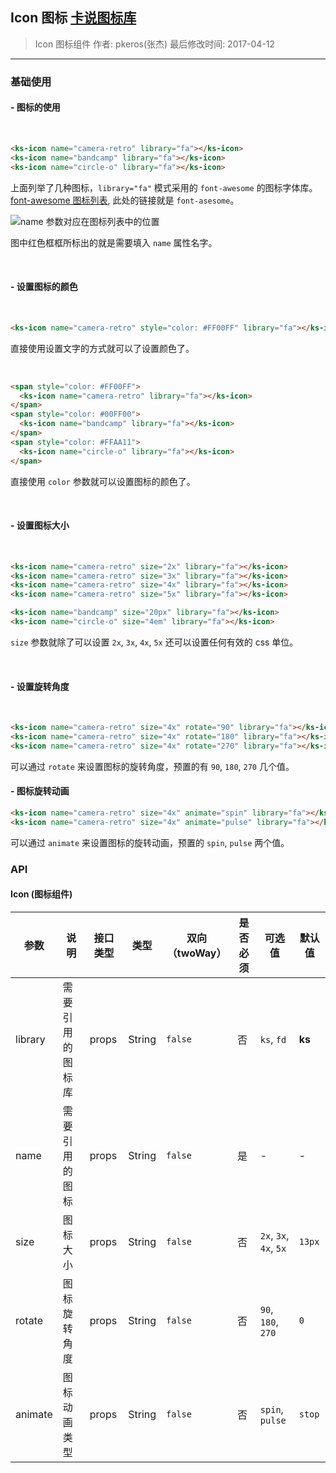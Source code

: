 ## Icon 图标 [卡说图标库](#!/base/icons/list)


> Icon 图标组件
> 作者: pkeros(张杰)
> 最后修改时间: 2017-04-12

---

### 基础使用

#### - 图标的使用
<br>


<ks-icon name="camera-retro" library="fa"></ks-icon> <ks-icon name="bandcamp" library="fa"></ks-icon> <ks-icon name="circle-o" library="fa"></ks-icon>

```html
<ks-icon name="camera-retro" library="fa"></ks-icon>
<ks-icon name="bandcamp" library="fa"></ks-icon>
<ks-icon name="circle-o" library="fa"></ks-icon>

```

上面列举了几种图标，`library="fa"` 模式采用的 `font-awesome` 的图标字体库。
[font-awesome 图标列表](http://fontawesome.io/icons/), 此处的链接就是 `font-asesome`。

![name 参数对应在图标列表中的位置](http://chuantu.biz/t5/63/1491985624x2890174454.png)

图中红色框框所标出的就是需要填入 `name` 属性名字。

<br>

#### - 设置图标的颜色
<br>


<ks-icon name="camera-retro" style="color: #FF00FF" library="fa"></ks-icon>

```html
<ks-icon name="camera-retro" style="color: #FF00FF" library="fa"></ks-icon>
```

直接使用设置文字的方式就可以了设置颜色了。

<br>

<span style="color: #FF00FF">
  <ks-icon name="camera-retro" library="fa"></ks-icon>
</span>
<span style="color: #00FF00">
  <ks-icon name="bandcamp" library="fa"></ks-icon>
</span>
<span style="color: #FFAA11">
  <ks-icon name="circle-o" library="fa"></ks-icon>
</span>

```html
<span style="color: #FF00FF">
  <ks-icon name="camera-retro" library="fa"></ks-icon>
</span>
<span style="color: #00FF00">
  <ks-icon name="bandcamp" library="fa"></ks-icon>
</span>
<span style="color: #FFAA11">
  <ks-icon name="circle-o" library="fa"></ks-icon>
</span>
```

直接使用 `color` 参数就可以设置图标的颜色了。
 
<br>

#### - 设置图标大小
<br>


<ks-icon name="camera-retro" size="2x" library="fa"></ks-icon>
<ks-icon name="camera-retro" size="3x" library="fa"></ks-icon>
<ks-icon name="camera-retro" size="4x" library="fa"></ks-icon>
<ks-icon name="camera-retro" size="5x" library="fa"></ks-icon>

<ks-icon name="bandcamp" size="20px" library="fa"></ks-icon>
<ks-icon name="circle-o" size="4em" library="fa"></ks-icon>

```html
<ks-icon name="camera-retro" size="2x" library="fa"></ks-icon>
<ks-icon name="camera-retro" size="3x" library="fa"></ks-icon>
<ks-icon name="camera-retro" size="4x" library="fa"></ks-icon>
<ks-icon name="camera-retro" size="5x" library="fa"></ks-icon>

<ks-icon name="bandcamp" size="20px" library="fa"></ks-icon>
<ks-icon name="circle-o" size="4em" library="fa"></ks-icon>

```

`size` 参数就除了可以设置 `2x`, `3x`, `4x`, `5x` 还可以设置任何有效的 css 单位。

<br>

#### - 设置旋转角度
<br>


<ks-icon name="camera-retro" size="4x" rotate="90" library="fa"></ks-icon>
<ks-icon name="camera-retro" size="4x" rotate="180" library="fa"></ks-icon>
<ks-icon name="camera-retro" size="4x" rotate="270" library="fa"></ks-icon>

```html
<ks-icon name="camera-retro" size="4x" rotate="90" library="fa"></ks-icon>
<ks-icon name="camera-retro" size="4x" rotate="180" library="fa"></ks-icon>
<ks-icon name="camera-retro" size="4x" rotate="270" library="fa"></ks-icon>

```

可以通过 `rotate` 来设置图标的旋转角度，预置的有 `90`, `180`, `270` 几个值。

#### - 图标旋转动画


<ks-icon name="camera-retro" size="4x" animate="spin" library="fa"></ks-icon>
<ks-icon name="camera-retro" size="4x" animate="pulse" library="fa"></ks-icon>

```html
<ks-icon name="camera-retro" size="4x" animate="spin" library="fa"></ks-icon>
<ks-icon name="camera-retro" size="4x" animate="pulse" library="fa"></ks-icon>

```

可以通过 `animate` 来设置图标的旋转动画，预置的 `spin`, `pulse` 两个值。

### API

#### Icon (图标组件)

| 参数 | 说明 | 接口类型 | 类型 |  双向（twoWay） | 是否必须 | 可选值 | 默认值 |
|------|-------|----------|---------|-------|---------|-------|--------|
| library | 需要引用的图标库 | props | String | `false` | 否 | `ks`, `fd` | **ks** |
| name | 需要引用的图标 | props | String | `false` | 是 |  - | - |
| size | 图标大小 | props | String | `false` | 否 | `2x`, `3x`, `4x`, `5x` | `13px` |
| rotate | 图标旋转角度 | props  | String | `false` | 否 | `90`, `180`, `270` | `0` | 
| animate | 图标动画类型 | props | String | `false` | 否 | `spin`, `pulse` | `stop` |



<script type="text/javascript">
    export default{
        kscomponents:['KsIcon_v0' ]
    }
</script>